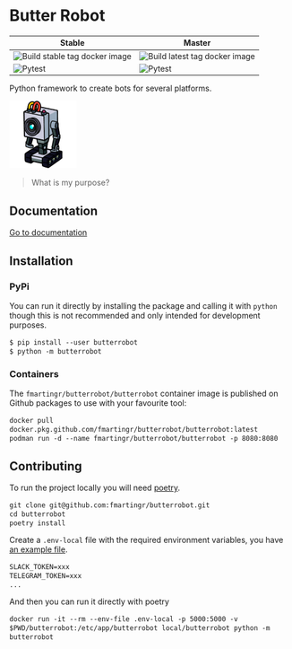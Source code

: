 # Butter Robot

| Stable | Master |
| --- | --- |
| ![Build stable tag docker image](https://github.com/fmartingr/butterrobot/workflows/Build%20stable%20tag%20docker%20image/badge.svg?branch=stable) | ![Build latest tag docker image](https://github.com/fmartingr/butterrobot/workflows/Build%20latest%20tag%20docker%20image/badge.svg?branch=master) |
| ![Pytest](https://github.com/fmartingr/butterrobot/workflows/Pytest/badge.svg?branch=stable) | ![Pytest](https://github.com/fmartingr/butterrobot/workflows/Pytest/badge.svg?branch=master) |

Python framework to create bots for several platforms.

![Butter Robot](./assets/icon@120.png)

> What is my purpose?

## Documentation

[Go to documentation](./docs)

## Installation

### PyPi

You can run it directly by installing the package and calling it
with `python` though this is not recommended and only intended for
development purposes.

```
$ pip install --user butterrobot
$ python -m butterrobot
```

### Containers

The `fmartingr/butterrobot/butterrobot` container image is published on Github packages to use with your favourite tool:

```
docker pull docker.pkg.github.com/fmartingr/butterrobot/butterrobot:latest
podman run -d --name fmartingr/butterrobot/butterrobot -p 8080:8080
```

## Contributing

To run the project locally you will need [poetry](https://python-poetry.org/).

```
git clone git@github.com:fmartingr/butterrobot.git
cd butterrobot
poetry install
```

Create a `.env-local` file with the required environment variables, you have [an example file](.env-example).

```
SLACK_TOKEN=xxx
TELEGRAM_TOKEN=xxx
...
```

And then you can run it directly with poetry

```
docker run -it --rm --env-file .env-local -p 5000:5000 -v $PWD/butterrobot:/etc/app/butterrobot local/butterrobot python -m butterrobot
```
